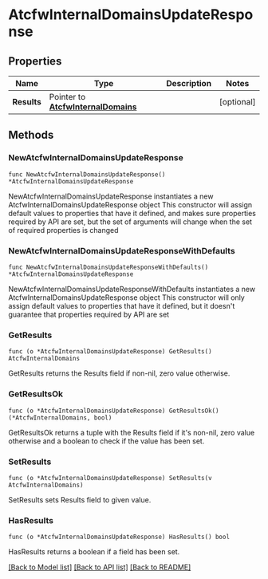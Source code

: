 # AtcfwInternalDomainsUpdateResponse

## Properties

Name | Type | Description | Notes
------------ | ------------- | ------------- | -------------
**Results** | Pointer to [**AtcfwInternalDomains**](AtcfwInternalDomains.md) |  | [optional] 

## Methods

### NewAtcfwInternalDomainsUpdateResponse

`func NewAtcfwInternalDomainsUpdateResponse() *AtcfwInternalDomainsUpdateResponse`

NewAtcfwInternalDomainsUpdateResponse instantiates a new AtcfwInternalDomainsUpdateResponse object
This constructor will assign default values to properties that have it defined,
and makes sure properties required by API are set, but the set of arguments
will change when the set of required properties is changed

### NewAtcfwInternalDomainsUpdateResponseWithDefaults

`func NewAtcfwInternalDomainsUpdateResponseWithDefaults() *AtcfwInternalDomainsUpdateResponse`

NewAtcfwInternalDomainsUpdateResponseWithDefaults instantiates a new AtcfwInternalDomainsUpdateResponse object
This constructor will only assign default values to properties that have it defined,
but it doesn't guarantee that properties required by API are set

### GetResults

`func (o *AtcfwInternalDomainsUpdateResponse) GetResults() AtcfwInternalDomains`

GetResults returns the Results field if non-nil, zero value otherwise.

### GetResultsOk

`func (o *AtcfwInternalDomainsUpdateResponse) GetResultsOk() (*AtcfwInternalDomains, bool)`

GetResultsOk returns a tuple with the Results field if it's non-nil, zero value otherwise
and a boolean to check if the value has been set.

### SetResults

`func (o *AtcfwInternalDomainsUpdateResponse) SetResults(v AtcfwInternalDomains)`

SetResults sets Results field to given value.

### HasResults

`func (o *AtcfwInternalDomainsUpdateResponse) HasResults() bool`

HasResults returns a boolean if a field has been set.


[[Back to Model list]](../README.md#documentation-for-models) [[Back to API list]](../README.md#documentation-for-api-endpoints) [[Back to README]](../README.md)


